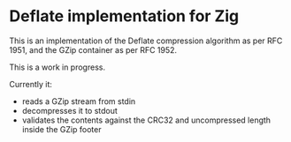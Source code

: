 # Deflate implementation for Zig

This is an implementation of the Deflate compression algorithm as per RFC 1951, and the GZip container as per RFC 1952.

This is a work in progress.

Currently it:

* reads a GZip stream from stdin
* decompresses it to stdout
* validates the contents against the CRC32 and uncompressed length inside the GZip footer
